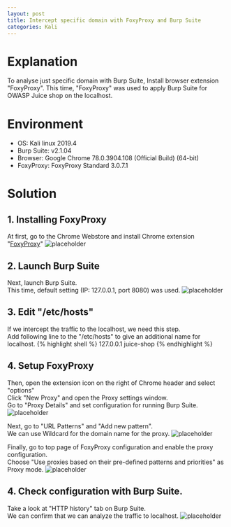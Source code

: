 ```yaml
---
layout: post
title: Intercept specific domain with FoxyProxy and Burp Suite
categories: Kali
---
```


# Explanation
To analyse just specific domain with Burp Suite, Install browser extension "FoxyProxy".
This time, "FoxyProxy" was used to apply Burp Suite for OWASP Juice shop on the localhost.

# Environment
* OS: Kali linux 2019.4
* Burp Suite: v2.1.04
* Browser: Google Chrome 78.0.3904.108 (Official Build) (64-bit)
* FoxyProxy: FoxyProxy Standard 3.0.7.1 

# Solution

## 1. Installing FoxyProxy

At first, go to the Chrome Webstore and install Chrome extension "<a href="https://getfoxyproxy.org/">FoxyProxy</a>"
![placeholder](https://inar1.github.io/public/images/2019-12-12/2019-12-11-23-36-55.png)

## 2. Launch Burp Suite

Next, launch Burp Suite.<br>
This time, default setting (IP: 127.0.0.1, port 8080) was used.
![placeholder](https://inar1.github.io/public/images/2019-12-12/2019-12-12-01-27-55.png)

## 3. Edit "/etc/hosts"

If we intercept the traffic to the localhost, we need this step.<br>
Add following line to the "/etc/hosts" to give an additional name for localhost.
{% highlight shell %}
127.0.0.1 juice-shop
{% endhighlight %}

## 4. Setup FoxyProxy

Then, open the extension icon on the right of Chrome header and select "options"<br>
Click "New Proxy" and open the Proxy settings window.<br>
Go to "Proxy Details" and set configuration for running Burp Suite.
![placeholder](https://inar1.github.io/public/images/2019-12-12/2019-12-12-00-03-48.png)

Next, go to "URL Patterns" and "Add new pattern".<br>
We can use Wildcard for the domain name for the proxy.
![placeholder](https://inar1.github.io/public/images/2019-12-12/2019-12-12-01-24-17.png)

Finally, go to top page of FoxyProxy configuration and enable the proxy configuration.<br>
Choose "Use proxies based on their pre-defined patterns and priorities" as Proxy mode.
![placeholder](https://inar1.github.io/public/images/2019-12-12/2019-12-12-00-08-47.png)

## 4. Check configuration with Burp Suite.

Take a look at "HTTP history" tab on Burp Suite.<br>
We can confirm that we can analyze the traffic to localhost.
![placeholder](https://inar1.github.io/public/images/2019-12-12/2019-12-12-01-23-33.png)
